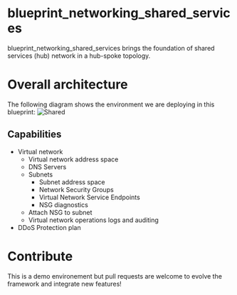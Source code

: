 # blueprint_networking_shared_services
blueprint_networking_shared_services brings the foundation of shared services (hub) network in a hub-spoke topology. <br/>

# Overall architecture
The following diagram shows the environment we are deploying in this blueprint: 
![Shared](https://github.com/aztfmod/landingzones/blob/master/landingzone_vdc_demo/docs/diagram-shared.png)


## Capabilities

 - Virtual network
    - Virtual network address space
    - DNS Servers 
    - Subnets
        - Subnet address space
        - Network Security Groups 
        - Virtual Network Service Endpoints
        - NSG diagnostics
    - Attach NSG to subnet
    - Virtual network operations logs and auditing
 - DDoS Protection plan


# Contribute
This is a demo environement but pull requests are welcome to evolve the framework and integrate new features!